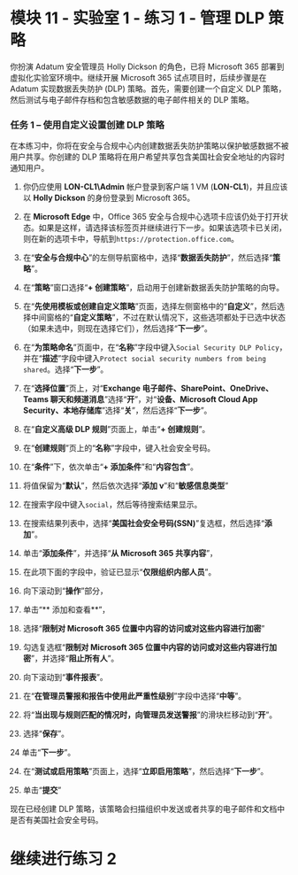 # 模块 11 - 实验室 1 - 练习 1 - 管理 DLP 策略  


你扮演 Adatum 安全管理员 Holly Dickson 的角色，已将 Microsoft 365 部署到虚拟化实验室环境中。继续开展 Microsoft 365 试点项目时，后续步骤是在 Adatum 实现数据丢失防护 (DLP) 策略。首先，需要创建一个自定义 DLP 策略，然后测试与电子邮件存档和包含敏感数据的电子邮件相关的 DLP 策略。 

### 任务 1 – 使用自定义设置创建 DLP 策略

在本练习中，你将在安全与合规中心内创建数据丢失防护策略以保护敏感数据不被用户共享。你创建的 DLP 策略将在用户希望共享包含美国社会安全地址的内容时通知用户。

1. 你仍应使用 **LON-CL1\Admin** 帐户登录到客户端 1 VM (**LON-CL1**)，并且应该以 **Holly Dickson** 的身份登录到 Microsoft 365。 

2. 在 **Microsoft Edge** 中，Office 365 安全与合规中心选项卡应该仍处于打开状态。如果是这样，请选择该标签页并继续进行下一步。如果该选项卡已关闭，则在新的选项卡中，导航到`https://protection.office.com`。

3. 在“**安全与合规中心**”的左侧导航窗格中，选择“**数据丢失防护**”，然后选择“**策略**”。

4. 在“**策略**”窗口选择“**+ 创建策略**”，启动用于创建新数据丢失防护策略的向导。

5. 在“**先使用模板或创建自定义策略**”页面，选择左侧窗格中的“**自定义**”，然后选择中间窗格的“**自定义策略**”，不过在默认情况下，这些选项都处于已选中状态（如果未选中，则现在选择它们），然后选择“**下一步**”。

6. 在“**为策略命名**”页面中，在“**名称**”字段中键入`Social Security DLP Policy`，并在“**描述**”字段中键入`Protect social security numbers from being shared`。选择“**下一步**”。

7. 在“**选择位置**”页上，对“**Exchange 电子邮件、SharePoint、OneDrive、Teams 聊天和频道消息**”选择“**开**”，对“**设备、Microsoft Cloud App Security、本地存储库**”选择“**关**”，然后选择“**下一步**”。

8. 在“**自定义高级 DLP 规则**”页面上，单击“**+ 创建规则**”。

9. 在“**创建规则**”页上的“**名称**”字段中，键入社会安全号码。

10. 在“**条件**”下，依次单击“**+ 添加条件**”和“**内容包含**”。

11. 将值保留为“**默认**”，然后依次选择“**添加 v**”和“**敏感信息类型**”

12. 在搜索字段中键入`social`，然后等待搜索结果显示。

13. 在搜索结果列表中，选择“**美国社会安全号码(SSN)**”复选框，然后选择“**添加**”。

14. 单击“**添加条件**”，并选择“**从 Microsoft 365 共享内容**”，

15. 在此项下面的字段中，验证已显示“**仅限组织内部人员**”。

16. 向下滚动到“**操作**”部分，

17. 单击“** 添加和查看**”，

18. 选择“**限制对 Microsoft 365 位置中内容的访问或对这些内容进行加密**”

19. 勾选复选框“**限制对 Microsoft 365 位置中内容的访问或对这些内容进行加密**”，并选择“**阻止所有人**”。

20. 向下滚动到“**事件报表**”。

21. 在“**在管理员警报和报告中使用此严重性级别**”字段中选择“**中等**”。

22. 将“**当出现与规则匹配的情况时，向管理员发送警报**”的滑块栏移动到“**开**”。

23. 选择“**保存**”。

24 单击“**下一步**”。

24. 在“**测试或启用策略**”页面上，选择“**立即启用策略**”，然后选择“**下一步**”。

25. 单击“**提交**”

现在已经创建 DLP 策略，该策略会扫描组织中发送或者共享的电子邮件和文档中是否有美国社会安全号码。


# 继续进行练习 2 
